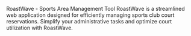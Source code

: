 RoastWave - Sports Area Management Tool
RoastWave is a streamlined web application designed for efficiently managing sports club court reservations. Simplify your administrative tasks and optimize court utilization with RoastWave.